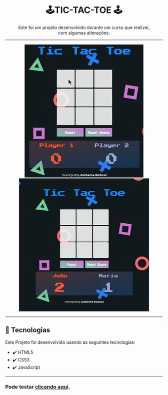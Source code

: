 <h4 align="center">
<h1 align="center">🕹️TIC-TAC-TOE 🕹️</h1>
<p align="center">Este foi um projeto desenvolvido durante um curso que realizei, com algumas alterações.</p>
<hr/>
<div align="center">
    <img src="./github/gif-web.gif" alt="demo-web" height="425">
    <img src="./github/tic-tac-toe.png" alt="imagem do projeto" height="425">
</div>
</h4>
<hr/>

## 🚀 Tecnologias

Este Projeto foi desenvolvido usando as seguintes tecnologias:

- ✔️ HTML5
- ✔️ CSS3
- ✔️ JavaScript

<hr/>

### Pode testar <a href="https://guilherme994.github.io/tic_tac_toe/" target="_blank">clicando aqui</a>.